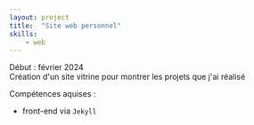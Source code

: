 ```yaml
---
layout: project
title:  "Site web personnel"
skills:
    - web
---
```


Début : février 2024  
Création d'un site vitrine pour montrer les projets que j'ai réalisé

Compétences aquises :

- front-end via `Jekyll`
